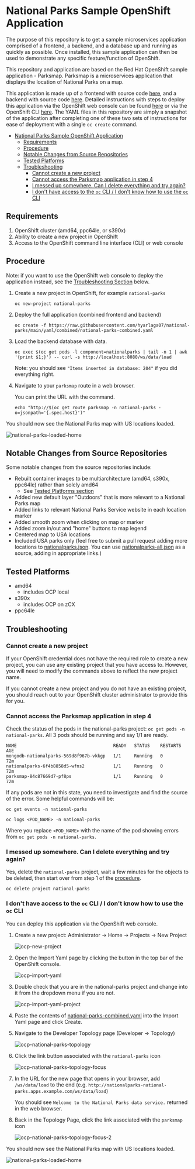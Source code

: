 # National Parks Sample OpenShift Application
 
The purpose of this repository is to get a sample microservices application comprised of a frontend, a backend, and a database up and running as quickly as possible. Once installed, this sample application can then be used to demonstrate any specific feature/function of OpenShift. 

This repository and application are based on the Red Hat OpenShift sample application - Parksmap. Parksmap is a microservices application that displays the location of National Parks on a map.

This application is made up of a frontend with source code [here](https://github.com/openshift-roadshow/parksmap-web), and a backend with source code [here](https://github.com/openshift-roadshow/nationalparks-py). Detailed instructions with steps to deploy this application via the OpenShift web console can be found [here](https://docs.openshift.com/container-platform/4.10/getting_started/openshift-web-console.html) or via the OpenShift CLI [here](https://docs.openshift.com/container-platform/4.10/getting_started/openshift-cli.html). The YAML files in this repository are simply a snapshot of the application after completing one of these two sets of instructions for ease of deployment with a single `oc create` command.

- [National Parks Sample OpenShift Application](#national-parks-sample-openshift-application)
  - [Requirements](#requirements)
  - [Procedure](#procedure)
  - [Notable Changes from Source Repositories](#notable-changes-from-source-repositories)
  - [Tested Platforms](#tested-platforms)
  - [Troubleshooting](#troubleshooting)
    - [Cannot create a new project](#cannot-create-a-new-project)
    - [Cannot access the Parksmap application in step 4](#cannot-access-the-parksmap-application-in-step-4)
    - [I messed up somewhere. Can I delete everything and try again?](#i-messed-up-somewhere-can-i-delete-everything-and-try-again)
    - [I don't have access to the `oc` CLI / I don't know how to use the `oc` CLI](#i-dont-have-access-to-the-oc-cli--i-dont-know-how-to-use-the-oc-cli)

## Requirements
1. OpenShift cluster (amd64, ppc64le, or s390x)
2. Ability to create a new project in OpenShift
3. Access to the OpenShift command line interface (CLI) or web console

## Procedure

Note: if you want to use the OpenShift web console to deploy the application instead, see the [Troubleshooting Section](#i-dont-have-access-to-the-oc-cli--i-dont-know-how-to-use-the-oc-cli) below.

1. Create a new project in OpenShift, for example `national-parks`

    ```text
    oc new-project national-parks
    ```

2. Deploy the full application (combined frontend and backend)

    ```text
    oc create -f https://raw.githubusercontent.com/hyarlaga07/national-parks/main/yaml/combined/national-parks-combined.yaml
    ```

3. Load the backend database with data.

    ```text
    oc exec $(oc get pods -l component=nationalparks | tail -n 1 | awk '{print $1;}') -- curl -s http://localhost:8080/ws/data/load
    ```

    Note: you should see `"Items inserted in database: 204"` if you did everything right.

4. Navigate to your `parksmap` route in a web browser. 
   
   You can print the URL with the command.

    ```text
    echo "http://$(oc get route parksmap -n national-parks -o=jsonpath='{.spec.host}')"
    ```
  
You should now see the National Parks map with US locations loaded.

![national-parks-loaded-home](https://raw.githubusercontent.com/mmondics/media/main/images/national-parks-loaded-home.png)

## Notable Changes from Source Repositories
Some notable changes from the source repositories include:
- Rebuilt container images to be multiarchitecture (amd64, s390x, ppc64le) rather than solely amd64
  - See [Tested Platforms section](#tested-platforms)
- Added new default layer "Outdoors" that is more relevant to a National Parks map
- Added links to relevant National Parks Service website in each location marker
- Added smooth zoom when clicking on map or marker
- Added zoom in/out and "home" buttons to map legend
- Centered map to USA locations
- Included USA parks only (feel free to submit a pull request adding more locations to [nationalparks.json](/source/nationalparks-py/nationalparks.json). You can use [nationalparks-all.json](/source/nationalparks-py/nationalparks-all.json) as a source, adding in appropriate links.)


## Tested Platforms
- amd64
  - includes OCP local
- s390x
  - includes OCP on zCX
- ppc64le
  
## Troubleshooting

### Cannot create a new project

If your OpenShift credential does not have the required role to create a new project, you can use any existing project that you have access to. However, you will need to modify the commands above to reflect the new project name.

If you cannot create a new project and you do not have an existing project, you should reach out to your OpenShift cluster administrator to provide this for you.

### Cannot access the Parksmap application in step 4

Check the status of the pods in the national-parks project: `oc get pods -n national-parks`. All 3 pods should be running and say 1/1 are ready.

```text
NAME                                     READY   STATUS    RESTARTS   AGE
mongodb-nationalparks-569d8f967b-vkkgp   1/1     Running   0          72m
nationalparks-6f4b8858d5-wfns2           1/1     Running   0          72m
parksmap-84c87669d7-pf8ps                1/1     Running   0          72m
```

If any pods are not in this state, you need to investigate and find the source of the error. Some helpful commands will be: 

```text
oc get events -n national-parks
```

```text
oc logs <POD_NAME> -n national-parks
```

Where you replace `<POD_NAME>` with the name of the pod showing errors from `oc get pods -n national-parks`.

### I messed up somewhere. Can I delete everything and try again?

Yes, delete the `national-parks` project, wait a few minutes for the objects to be deleted, then start over from step 1 of the [procedure](#procedure).

```text
oc delete project national-parks
```

### I don't have access to the `oc` CLI / I don't know how to use the `oc` CLI

You can deploy this application via the OpenShift web console.

1. Create a new project: Administrator -> Home -> Projects -> New Project

    ![ocp-new-project](https://raw.githubusercontent.com/mmondics/media/main/images/ocp-new-project.png)

2. Open the Import Yaml page by clicking the button in the top bar of the OpenShift console. 

    ![ocp-import-yaml](https://raw.githubusercontent.com/mmondics/media/main/images/ocp-import-yaml.png)

3. Double check that you are in the national-parks project and change into it from the dropdown menu if you are not. 

    ![ocp-import-yaml-project](https://raw.githubusercontent.com/mmondics/media/main/images/ocp-import-yaml-project.png)

4. Paste the contents of [national-parks-combined.yaml](/yaml/combined/national-parks-combined.yaml) into the Import Yaml page and click Create.

5. Navigate to the Developer Topology page (Developer -> Topology)

    ![ocp-national-parks-topology](https://raw.githubusercontent.com/mmondics/media/main/images/ocp-national-parks-topology.png)

6. Click the link button associated with the `national-parks` icon

    ![ocp-national-parks-topology-focus](https://raw.githubusercontent.com/mmondics/media/main/images/ocp-national-parks-topology-focus.png)

7. In the URL for the new page that opens in your browser, add `/ws/data/load` to the end (e.g. `http://nationalparks-national-parks.apps.example.com/ws/data/load`)

    You should see `Welcome to the National Parks data service.` returned in the web browser. 

8. Back in the Topology Page, click the link associated with the `parksmap` icon

    ![ocp-national-parks-topology-focus-2](https://raw.githubusercontent.com/mmondics/media/main/images/ocp-national-parks-topology-focus-2.png)

You should now see the National Parks map with US locations loaded.

![national-parks-loaded-home](https://raw.githubusercontent.com/mmondics/media/main/images/national-parks-loaded-home.png)
